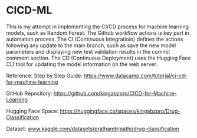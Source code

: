 # CICD-ML

This is my attempt in implementing the CI/CD process for machine learning models, such as Random Forest. The Github workflow actions is key part in automation process.
The CI (Continuous Integratioin) defines the actions following any update to the main branch, such as save the new model parameters and displaying new test validation results in the commit comment section. The CD (Continuous Deployment) uses the Hugging Face CLI tool for updating the model information on the web server.

Reference: 
Step by Step Guide: https://www.datacamp.com/tutorial/ci-cd-for-machine-learning

GitHub Repository: https://github.com/kingabzpro/CICD-for-Machine-Learning

Hugging Face Space: https://huggingface.co/spaces/kingabzpro/Drug-Classification

Dataset: www.kaggle.com/datasets/prathamtripathi/drug-classification
